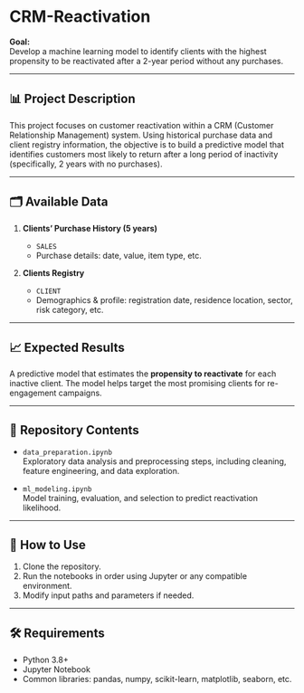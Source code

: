 # CRM-Reactivation

**Goal:**  
Develop a machine learning model to identify clients with the highest propensity to be reactivated after a 2-year period without any purchases.

---

## 📊 Project Description

This project focuses on customer reactivation within a CRM (Customer Relationship Management) system. Using historical purchase data and client registry information, the objective is to build a predictive model that identifies customers most likely to return after a long period of inactivity (specifically, 2 years with no purchases).

---

## 🗂️ Available Data

1. **Clients’ Purchase History (5 years)**
   - `SALES`
   - Purchase details: date, value, item type, etc.

2. **Clients Registry**
   - `CLIENT`
   - Demographics & profile: registration date, residence location, sector, risk category, etc.

---

## 📈 Expected Results

A predictive model that estimates the **propensity to reactivate** for each inactive client. The model helps target the most promising clients for re-engagement campaigns.

---

## 📁 Repository Contents

- `data_preparation.ipynb`  
  Exploratory data analysis and preprocessing steps, including cleaning, feature engineering, and data exploration.

- `ml_modeling.ipynb`  
  Model training, evaluation, and selection to predict reactivation likelihood.

---

## 🚀 How to Use

1. Clone the repository.
2. Run the notebooks in order using Jupyter or any compatible environment.
3. Modify input paths and parameters if needed.

---

## 🛠️ Requirements

- Python 3.8+
- Jupyter Notebook
- Common libraries: pandas, numpy, scikit-learn, matplotlib, seaborn, etc.